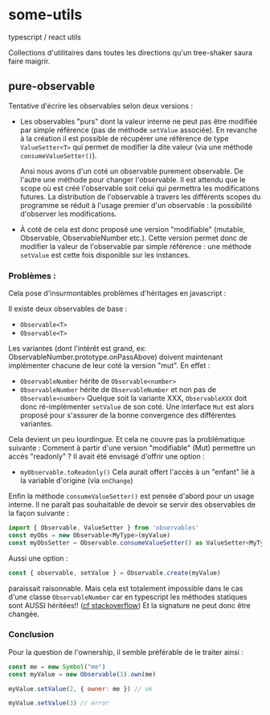 # some-utils

typescript / react utils

Collections d'utilitaires dans toutes les directions qu'un tree-shaker saura faire maigrir.

## pure-observable
Tentative d'écrire les observables selon deux versions : 
- Les observables "purs" dont la valeur interne ne peut pas être modifiée par 
  simple référence (pas de méthode `setValue` associée). En revanche à la création
  il est possible de récupérer une référence de type `ValueSetter<T>` qui permet 
  de modifier la dite valeur (via une méthode `consumeValueSetter()`). 

  Ansi nous avons d'un coté un observable purement observable. De l'autre une 
  méthode pour changer l'observable. Il est attendu que le scope où est créé
  l'observable soit celui qui permettra les modifications futures. La distribution
  de l'observable à travers les différents scopes du programme se réduit à l'usage
  premier d'un observable : la possibilité d'observer les modifications.
- À coté de cela est donc proposé une version "modifiable" (mutable, Observable,
  ObservableNumber etc.). Cette version permet donc de modifier la valeur de
  l'observable par simple référence : une méthode `setValue` est cette fois 
  disponible sur les instances.

### Problèmes :  

Cela pose d'insurmontables problèmes d'héritages en javascript : 

Il existe deux observables de base : 
- `Observable<T>`
- `Observable<T>`

Les variantes (dont l'intérêt est grand, ex: ObservableNumber.prototype.onPassAbove)
doivent maintenant implémenter chacune de leur coté la version "mut". En effet :
- `ObservableNumber` hérite de `Observable<number>`
- `ObservableNumber` hérite de `ObservableNumber` et non pas de `Observable<number>`
Quelque soit la variante XXX, `ObservableXXX` doit donc ré-implémenter `setValue`
de son coté. Une interface `Mut` est alors proposé pour s'assurer de la bonne 
convergence des différentes variantes.

Cela devient un peu lourdingue. Et cela ne couvre pas la problématique suivante : 
Comment à partir d'une version "modifiable" (Mut) permettre un accès "readonly" ?
Il avait été envisagé d'offrir une option : 
- `myObservable.toReadonly()`
Cela aurait offert l'accès à un "enfant" lié à la variable d'origine (via `onChange`)

Enfin la méthode `consumeValueSetter()` est pensée d'abord pour un usage interne.
Il ne paraît pas souhaitable de devoir se servir des observables de la façon suivante : 
```js
import { Observable, ValueSetter } from 'observables'
const myObs = new Observable<MyType>(myValue)
const myObsSetter = Observable.consumeValueSetter() as ValueSetter<MyType>
```
Aussi une option :
```js
const { observable, setValue } = Observable.create(myValue)
```
paraissait raisonnable. Mais cela est totalement impossible dans le cas d'une 
classe `ObservableNumber` car en typescript les méthodes statiques sont AUSSI 
héritées!! ([cf stackoverflow](https://stackoverflow.com/a/64357307/4696005)) 
Et la signature ne peut donc être changée. 

### Conclusion

Pour la question de l'ownership, il semble préférable de le traiter ainsi :
```js
const me = new Symbol("me")
const myValue = new Observable(1).own(me)

myValue.setValue(2, { owner: me }) // ok

myValue.setValue(3) // error
```
